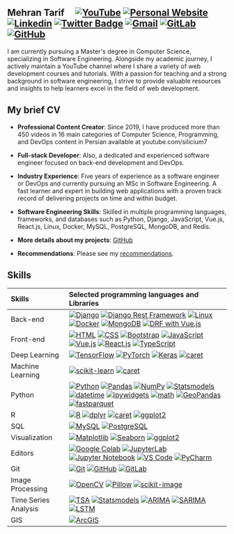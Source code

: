 ## Mehran Tarif  &nbsp;&nbsp;&nbsp;   [![YouTube](https://img.shields.io/badge/-fff?label=YouTube&style=social&logo=YouTube)](https://www.youtube.com/silicium7)   [![Personal Website](https://img.shields.io/badge/-mehran--tarif.com-0070C0?style=flat&link=https://mehran-tarif.com/)](https://mehran-tarif.com/)   [![Linkedin](https://img.shields.io/badge/-blue?label=Linkedin&style=social&logo=Linkedin)](https://www.linkedin.com/in/mehran-tarif/)   [![Twitter Badge](https://img.shields.io/badge/-1da1f2?label=Twitter&style=social&logo=twitter&link=https://twitter.com/mehran_tarif)](https://twitter.com/mehran_tarif)   [![Gmail](https://img.shields.io/badge/-green?label=Gmail&style=social&logo=Gmail)](mailto:mrmntf@gmail.com)   [![GitLab](https://img.shields.io/badge/-green?label=GitLab&style=social&logo=Gitlab)](https://gitlab.com/mehran-tarif)   [![GitHub](https://img.shields.io/badge/-green?label=GitHub&style=social&logo=Github)](https://github.com/mehran-tarif)     

I am currently pursuing a Master's degree in Computer Science, specializing in Software Engineering. Alongside my academic journey, I actively maintain a YouTube channel where I share a variety of web development courses and tutorials. With a passion for teaching and a strong background in software engineering, I strive to provide valuable resources and insights to help learners excel in the field of web development.    

## My brief CV    

- **Professional Content Creator**: Since 2019, I have produced more than 450 videos in 16 main categories of Computer Science, Programming, and DevOps content in Persian available at youtube.com/silicium7

- **Full-stack Developer**: Also, a dedicated and experienced software engineer focused on back-end development and DevOps.

- **Industry Experience**: Five years of experience as a software engineer or DevOps and currently pursuing an MSc in Software Engineering. A fast learner and expert in building web applications with a proven track record of delivering projects on time and within budget.

- **Software Engineering Skills**: Skilled in multiple programming languages, frameworks, and databases such as Python, Django, JavaScript, Vue.js, React.js, Linux, Docker, MySQL, PostgreSQL, MongoDB, and Redis.

- **More details about my projects**: [GitHub](https://github.com/mehran-tarif)

- **Recommendations**: Please see my [recommendations](https://mehran-tarif.com/#Recommendations).

## Skills 

| Skills | Selected programming languages and Libraries |
| :--- | :--- |
| Back-end | [![Django](https://img.shields.io/badge/-Django-05122A?style=flat-square&logo=Django&color=353535)](https://www.djangoproject.com/)   [![Django Rest Framework](https://img.shields.io/badge/-Django%20Rest%20Framework-05122A?style=flat-square&color=353535)](https://www.django-rest-framework.org/)   [![Linux](https://img.shields.io/badge/-Linux-05122A?style=flat-square&logo=Linux&color=353535)](https://www.linux.org/)   [![Docker](https://img.shields.io/badge/-Docker-05122A?style=flat-square&logo=Docker&color=353535)](https://www.docker.com/)   [![MongoDB](https://img.shields.io/badge/-MongoDB-05122A?style=flat-square&logo=MongoDB&color=353535)](https://www.mongodb.com/)   [![DRF with Vue.js](https://img.shields.io/badge/-DRF%20with%20Vue.js-05122A?style=flat-square&color=353535)](#) |
| Front-end | [![HTML](https://img.shields.io/badge/-HTML-05122A?style=flat-square&logo=HTML5&color=353535)](https://developer.mozilla.org/en-US/docs/Web/Guide/HTML/HTML5)   [![CSS](https://img.shields.io/badge/-CSS-05122A?style=flat-square&logo=CSS3&color=353535)](https://developer.mozilla.org/en-US/docs/Web/CSS)   [![Bootstrap](https://img.shields.io/badge/-Bootstrap-05122A?style=flat-square&logo=Bootstrap&color=353535)](https://getbootstrap.com/)   [![JavaScript](https://img.shields.io/badge/-JavaScript-05122A?style=flat-square&logo=JavaScript&color=353535)](https://developer.mozilla.org/en-US/docs/Web/JavaScript)   [![Vue.js](https://img.shields.io/badge/-Vue.js-05122A?style=flat-square&logo=Vue.js&color=353535)](https://vuejs.org/)   [![React.js](https://img.shields.io/badge/-React.js-05122A?style=flat-square&logo=React&color=353535)](https://reactjs.org/)   [![TypeScript](https://img.shields.io/badge/-TypeScript-05122A?style=flat-square&logo=TypeScript&color=353535)](https://www.typescriptlang.org/)  |
| Deep Learning | [![TensorFlow](https://img.shields.io/badge/-TensorFlow-05122A?style=flat-square&logo=TensorFlow&color=353535)](https://www.tensorflow.org/)  [![PyTorch](https://img.shields.io/badge/-PyTorch-05122A?style=flat-square&logo=PyTorch&color=353535)](https://pytorch.org/)  [![Keras](https://img.shields.io/badge/-Keras-05122A?style=flat-square&logo=Keras&color=353535)](https://keras.io/)  [![caret](https://img.shields.io/badge/-caret-05122A?style=flat-square&logo=R&color=353535)](https://topepo.github.io/caret/index.html)  |
| Machine Learning | [![scikit-learn](https://img.shields.io/badge/-scikit--learn-05122A?style=flat-square&logo=scikit-learn&color=353535)](https://scikit-learn.org/)  [![caret](https://img.shields.io/badge/-caret-05122A?style=flat-square&logo=R&color=353535)](https://topepo.github.io/caret/index.html)|
| Python |  [![Python](https://img.shields.io/badge/-Python-05122A?style=flat-square&logo=Python&color=353535)](https://www.python.org/)  [![Pandas](https://img.shields.io/badge/-Pandas-05122A?style=flat-square&logo=Pandas&color=353535)](https://pandas.pydata.org/)  [![NumPy](https://img.shields.io/badge/-NumPy-05122A?style=flat-square&logo=NumPy&color=353535)](https://numpy.org/)  [![Statsmodels](https://img.shields.io/badge/-Statsmodels-05122A?style=flat-square&logo=Python&color=353535)](https://www.statsmodels.org/)  [![datetime](https://img.shields.io/badge/-datetime-05122A?style=flat-square&logo=Python&color=353535)](https://docs.python.org/3/library/datetime.html)  [![ipywidgets](https://img.shields.io/badge/-ipywidgets-05122A?style=flat-square&logo=Jupyter&color=353535)](https://ipywidgets.readthedocs.io/)  [![math](https://img.shields.io/badge/-math-05122A?style=flat-square&logo=Python&color=353535)](https://docs.python.org/3/library/math.html)  [![GeoPandas](https://img.shields.io/badge/-GeoPandas-05122A?style=flat-square&logo=Python&color=353535)](https://geopandas.org/)  [![fastparquet](https://img.shields.io/badge/-fastparquet-05122A?style=flat-square&logo=Python&color=353535)](https://fastparquet.readthedocs.io/)|
| R  | [![R](https://img.shields.io/badge/-R-05122A?style=flat-square&logo=R&color=353535)](https://www.r-project.org/)   [![dplyr](https://img.shields.io/badge/-dplyr-05122A?style=flat-square&logo=R&color=353535)](https://dplyr.tidyverse.org/)   [![caret](https://img.shields.io/badge/-caret-05122A?style=flat-square&logo=R&color=353535)](https://topepo.github.io/caret/index.html)   [![ggplot2](https://img.shields.io/badge/-ggplot2-05122A?style=flat-square&logo=R&color=353535)](https://ggplot2.tidyverse.org/)   |
| SQL |  [![MySQL](https://img.shields.io/badge/-MySQL-05122A?style=flat-square&logo=MySQL&color=353535)](https://www.mysql.com/)   [![PostgreSQL](https://img.shields.io/badge/-PostgreSQL-05122A?style=flat-square&logo=PostgreSQL&color=353535)](https://www.postgresql.org/)  |
| Visualization | [![Matplotlib](https://img.shields.io/badge/-Matplotlib-05122A?style=flat-square&logo=Python&color=353535)](https://matplotlib.org/)   [![Seaborn](https://img.shields.io/badge/-Seaborn-05122A?style=flat-square&logo=Python&color=353535)](https://seaborn.pydata.org/)   [![ggplot2](https://img.shields.io/badge/-ggplot2-05122A?style=flat-square&logo=R&color=353535)](https://ggplot2.tidyverse.org/)  |
| Editors |  [![Google Colab](https://img.shields.io/badge/-Google%20Colab-05122A?style=flat-square&logo=Google%20Colab&color=353535)](https://colab.research.google.com/)  [![JupyterLab](https://img.shields.io/badge/-JupyterLab-05122A?style=flat-square&logo=Jupyter&color=353535)](https://jupyter.org/)   [![Jupyter Notebook](https://img.shields.io/badge/-Jupyter%20Notebook-05122A?style=flat-square&logo=Jupyter&color=353535)](https://jupyter.org/)   [![VS Code](https://img.shields.io/badge/-VS%20Code-05122A?style=flat-square&logo=Visual%20Studio%20Code&color=353535)](https://code.visualstudio.com/)   [![PyCharm](https://img.shields.io/badge/-PyCharm-05122A?style=flat-square&logo=PyCharm&color=353535)](https://www.jetbrains.com/pycharm/)  |
| Git |  [![Git](https://img.shields.io/badge/-Git-05122A?style=flat-square&logo=Git&color=353535)](https://git-scm.com/)   [![GitHub](https://img.shields.io/badge/-GitHub-05122A?style=flat-square&logo=GitHub&color=353535)](https://github.com/)   [![GitLab](https://img.shields.io/badge/-GitLab-05122A?style=flat-square&logo=GitLab&color=353535)](https://gitlab.com/)  |
| Image Processing |  [![OpenCV](https://img.shields.io/badge/-OpenCV-05122A?style=flat-square&logo=OpenCV&color=353535)](https://opencv.org/)   [![Pillow](https://img.shields.io/badge/-Pillow-05122A?style=flat-square&logo=Python&color=353535)](https://python-pillow.org/)   [![scikit-image](https://img.shields.io/badge/-scikit--image-05122A?style=flat-square&logo=scikit-learn&color=353535)](https://scikit-image.org/)  |
| Time Series Analysis |   [![TSA](https://img.shields.io/badge/-TSA-05122A?style=flat-square&logo=R&color=353535)](https://www.rdocumentation.org/packages/TSA/versions/1.3)   [![Statsmodels](https://img.shields.io/badge/-Statsmodels-05122A?style=flat-square&logo=Python&color=353535)](https://www.statsmodels.org/)   [![ARIMA](https://img.shields.io/badge/-ARIMA-05122A?style=flat-square&logo=Python&color=353535)](https://www.statsmodels.org/stable/generated/statsmodels.tsa.arima.model.ARIMA.html)    [![SARIMA](https://img.shields.io/badge/-SARIMA-05122A?style=flat-square&logo=Python&color=353535)](https://www.statsmodels.org/stable/generated/statsmodels.tsa.statespace.sarimax.SARIMAX.html)   [![LSTM](https://img.shields.io/badge/-LSTM-05122A?style=flat-square&logo=Python&color=353535)](https://www.tensorflow.org/api_docs/python/tf/keras/layers/LSTM)|
| GIS | [![ArcGIS](https://img.shields.io/badge/-ArcGIS-05122A?style=flat-square&logo=data:image/png;base64,iVBORw0KGgoAAAANSUhEUgAAAA4AAAAMCAIAAAD1v8nGAAAAAXNSR0IArs4c6QAAAARnQU1BAACxjwv8YQUAAAAJcEhZcwAADsQAAA7EAZUrDhsAAAANSURBVBhXY2hgYPjPwMDwzMDAwMDw/4b0//9BGYTQm2kYABveZwXdfwvOAAAAAElFTkSuQmCC&logoColor=white&color=353535)](https://www.arcgis.com/) |
